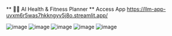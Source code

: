 
** 🏋️‍♂️ AI Health & Fitness Planner **
Access App https://llm-app-uvxm6r5was7hkkngyv5j8o.streamlit.app/


![image](https://github.com/user-attachments/assets/6ab77f3b-19a4-4ed6-88dc-0100eb98b235)
![image](https://github.com/user-attachments/assets/3612f1ff-8b57-4299-8545-812986001745)
![image](https://github.com/user-attachments/assets/72aa9e81-3cb2-4592-af09-c7d5d369508e)
![image](https://github.com/user-attachments/assets/d2341761-c4cb-4102-beb2-999608f9fddc)
![image](https://github.com/user-attachments/assets/d39d03df-93bb-45da-8d8d-2eb223f20e92)
